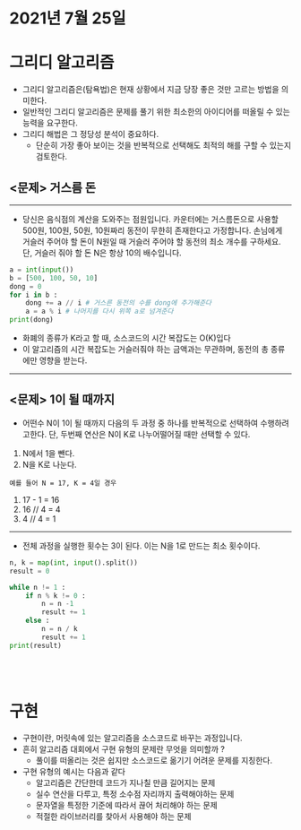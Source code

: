 # 2021년 7월 25일
# 그리디 알고리즘
- 그리디 알고리즘은(탐욕법)은 현재 상황에서 지금 당장 좋은 것만 고르는 방법을 의미한다.
- 일반적인 그리디 알고리즘은 문제를 풀기 위한 최소한의 아이디어를 떠올릴 수 있는 능력을 요구한다.
- 그리디 해법은 그 정당성 분석이 중요하다.
    - 단순히 가장 좋아 보이는 것을 반복적으로 선택해도 최적의 해를 구할 수 있는지 검토한다.

## <문제> 거스름 돈
***
- 당신은 음식점의 계산을 도와주는 점원입니다. 카운터에는 거스름돈으로 사용할 500원, 100원, 50원, 10원짜리 동전이 무한히 존재한다고 가정합니다. 손님에게 거슬러 주어야 할 돈이 N원일 때 거슬러 주어야 할 동전의 최소 개수를 구하세요. 단, 거슬러 줘야 할 돈 N은 항상 10의 배수입니다.
```python
a = int(input())
b = [500, 100, 50, 10]
dong = 0
for i in b :
    dong += a // i # 거스른 동전의 수를 dong에 추가해준다
    a = a % i # 나머지를 다시 위쪽 a로 넘겨준다 
print(dong)
```
- 화폐의 종류가 K라고 할 때, 소스코드의 시간 복잡도는 O(K)입다
- 이 알고리즘의 시간 복잡도는 거슬러줘야 하는 금액과는 무관하며, 동전의 총 종류에만 영향을 받는다.
***
## <문제> 1이 될 때까지 
- 어떤수 N이 1이 될 때까지 다음의 두 과정 중 하나를 반복적으로 선택하여 수행하려고한다. 단, 두번째 연산은 N이 K로 나누어떨어질 때만 선택할 수 있다.
1. N에서 1을 뺀다.
2. N을 K로 나눈다.
```
예를 들어 N = 17, K = 4일 경우
```
1) 17 - 1 = 16
2) 16 // 4 = 4
3) 4 // 4 = 1
***
- 전체 과정을 실행한 횟수는 3이 된다. 이는 N을 1로 만드는 최소 횟수이다.
```python
n, k = map(int, input().split())
result = 0

while n != 1 :
    if n % k != 0 :
        n = n -1
        result += 1
    else : 
        n = n / k
        result += 1
print(result)
```
<br></br>

# 구현
- 구현이란, 머릿속에 있는 알고리즘을 소스코드로 바꾸는 과정입니다.
- 흔히 알고리즘 대회에서 구현 유형의 문제란 무엇을 의미할까 ?
    - 풀이를 떠올리는 것은 쉽지만 소스코드로 옮기기 어려운 문제를 지칭한다.
- 구현 유형의 예시는 다음과 같다
    - 알고리즘은 간단한데 코드가 지나칠 만큼 길어지는 문제
    - 실수 연산을 다루고, 특정 소수점 자리까지 출력해야하는 문제
    - 문자열을 특정한 기준에 따라서 끊어 처리해야 하는 문제
    - 적절한 라이브러리를 찾아서 사용해야 하는 문제



